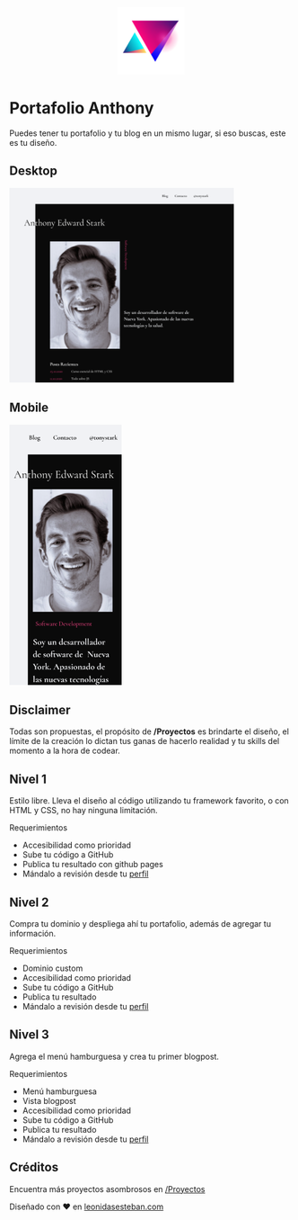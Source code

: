 <div align="center">
<a href="https://leonidasesteban.com/proyectos">
  <img width="120px"  src="https://raw.githubusercontent.com/no-te-rindas/logo/main/Logo/LeonidasEsteban-destello-envolvente-cuadrada.png" />
</a>
</div>

# Portafolio Anthony

Puedes tener tu portafolio y tu blog en un mismo lugar, si eso buscas, este es tu diseño.

## Desktop

<img width="400px"  src="https://github.com/no-te-rindas/imagenes/blob/main/Readmes/portafolio-anthony/anthony-desktop.png?raw=true" />

## Mobile

<img width="200px" src="https://github.com/no-te-rindas/imagenes/blob/main/Readmes/portafolio-anthony/anthony-mobile.png?raw=true" />

## Disclaimer

Todas son propuestas, el propósito de **/Proyectos** es brindarte el diseño, el límite de la creación lo dictan tus ganas de hacerlo realidad y tu skills del momento a la hora de codear.

## Nivel 1

Estilo libre. Lleva el diseño al código utilizando tu framework favorito, o con HTML y CSS, no hay ninguna limitación.

Requerimientos

- Accesibilidad como prioridad
- Sube tu código a GitHub
- Publica tu resultado con github pages
- Mándalo a revisión desde tu [perfil](https://leonidasesteban.com/estudiante)

## Nivel 2

Compra tu dominio y despliega ahí tu portafolio, además de agregar tu información.

Requerimientos

- Dominio custom
- Accesibilidad como prioridad
- Sube tu código a GitHub
- Publica tu resultado
- Mándalo a revisión desde tu [perfil](https://leonidasesteban.com/estudiante)

## Nivel 3

Agrega el menú hamburguesa y crea tu primer blogpost.

Requerimientos

- Menú hamburguesa
- Vista blogpost
- Accesibilidad como prioridad
- Sube tu código a GitHub
- Publica tu resultado
- Mándalo a revisión desde tu [perfil](https://leonidasesteban.com/estudiante)

## Créditos

Encuentra más proyectos asombrosos en [/Proyectos](https://leonidasesteban.com/proyectos)

Diseñado con ♥️ en [leonidasesteban.com](https://leonidasesteban.com)
